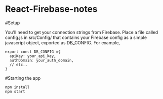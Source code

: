 # React-Firebase-notes

#Setup

You'll need to get your connection strings from Firebase. Place a file called config.js in src/Config/ that contains your Firebase config as a simple javascript object, exported as DB_CONFIG. For example,
```
export const DB_CONFIG ={
  apiKey: your_api_key,
  authDomain: your_auth_domain,
  // etc..
}
```
#Starting the app
```
npm install
npm start
```
